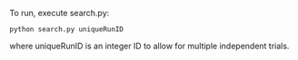 To run, execute search.py: 
```
python search.py uniqueRunID
```
where uniqueRunID is an integer ID to allow for multiple independent trials.
